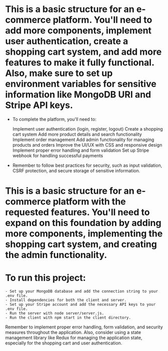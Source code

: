 # This is a basic structure for an e-commerce platform. You'll need to add more components, implement user authentication, create a shopping cart system, and add more features to make it fully functional. Also, make sure to set up environment variables for sensitive information like MongoDB URI and Stripe API keys.

- To complete the platform, you'll need to:

    Implement user authentication (login, register, logout)
    Create a shopping cart system
    Add more product details and search functionality
    Implement order management
    Add admin functionality for managing products and orders
    Improve the UI/UX with CSS and responsive design
    Implement proper error handling and form validation
    Set up Stripe webhook for handling successful payments

- Remember to follow best practices for security, such as input validation, CSRF protection, and secure storage of sensitive information.

# This is a basic structure for an e-commerce platform with the requested features. You'll need to expand on this foundation by adding more components, implementing the shopping cart system, and creating the admin functionality.
# To run this project:

    - Set up your MongoDB database and add the connection string to your .env file.
    - Install dependencies for both the client and server.
    - Set up your Stripe account and add the necessary API keys to your .env file.
    - Run the server with node server/server.js.
    - Run the client with npm start in the client directory.

Remember to implement proper error handling, form validation, and security measures throughout the application. Also, consider using a state management library like Redux for managing the application state, especially for the shopping cart and user authentication.